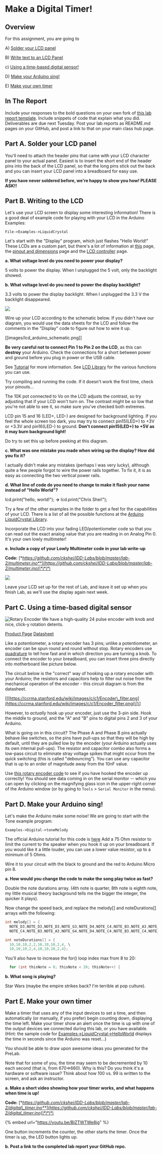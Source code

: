# Make a Digital Timer!

## Overview

For this assignment, you are going to

A\) [Solder your LCD panel](lab-02.md#part-a-solder-your-lcd-panel)

B\) [Write text to an LCD Panel](lab-02.md#part-b-writing-to-the-lcd)

c\) [Using a time-based digital sensor!](lab-02.md#part-c-using-a-time-based-digital-sensor)

D\) [Make your Arduino sing!](lab-02.md#part-d-make-your-arduino-sing)

E\) [Make your own timer](lab-02.md#part-e-make-your-own-timer)

## In The Report

Include your responses to the bold questions on your own fork of [this lab report template](https://github.com/FAR-Lab/IDD-Fa18-Lab2). Include snippets of code that explain what you did. Deliverables are due next Tuesday. Post your lab reports as README.md pages on your GitHub, and post a link to that on your main class hub page.

## Part A. Solder your LCD panel

You'll need to attach the header pins that came with your LCD character panel to your actual panel. Easiest is to insert the short end of the header pins into the back of the LCD panel, so that the long pins stick out the back and you can insert your LCD panel into a breadboard for easy use.

**If you have never soldered before, we're happy to show you how! PLEASE ASK!!**

## Part B. Writing to the LCD

Let's use your LCD screen to display some interesting information! There is a good deal of example code for playing with your LCD in the Arduino Examples:

`File->Examples->LiquidCrystal`

Let's start with the "Display" program, which just flashes "Hello World!" These LCDs are a custom part, but there's a lot of information at [this](https://www.adafruit.com/product/181) page, the [pinout and dimensions](https://cdn-shop.adafruit.com/product-files/181/p181.pdf) page and the [LCD controller](https://www.adafruit.com/datasheets/HD44780.pdf) page.

**a. What voltage level do you need to power your display?**

5 volts to power the display. When I unplugged the 5 volt, only the backlight showed.

**b. What voltage level do you need to power the display backlight?**

3.3 volts to power the display backlight. When I unplugged the 3.3 V the backlight disappeared. 

![](https://cdn-shop.adafruit.com/1200x900/181-03.jpg)

Wire up your LCD according to the schematic below. If you didn't have our diagram, you would use the data sheets for the LCD and follow the comments in the "Display" code to figure out how to wire it up.

\[\[images/lcd\_arduino\_schematic.png\]\]

**Be very careful not to connect Pin 1 to Pin 2 on the LCD**, as this can **destroy** your Arduino. Check the connections for a short between power and ground before you plug in power or the USB cable.

See [Tutorial](http://www.arduino.cc/en/Tutorial/LiquidCrystal) for more information. See [LCD Library](http://arduino.cc/en/Reference/LiquidCrystal) for the various functions you can use.

Try compiling and running the code. If it doesn't work the first time, check your pinouts...

The 10K pot connected to Vo on the LCD adjusts the contrast, so try adjusting that if your LCD won't turn on. The contrast might be so low that you're not able to see it, so make sure you've checked both extremes.

LCD pin 15 and 16 \(LED+, LED-\) are designed for background lighting. If you feel the whole screen too dark, you may try to connect pin15\(LED+\) to +3V or +3.3V and pin16\(LED-\) to ground. **Don't connect pin15\(LED+\) to +5V as it may burn background light!**

Do try to set this up before peeking at this diagram.

**c. What was one mistake you made when wiring up the display? How did you fix it?**

I actually didn't make any mistakes \(perhaps I was very lucky\), although quite a few people forgot to wire the power rails together. To fix it, it is as easy as connecting the two vertical power rails. 

**d. What line of code do you need to change to make it flash your name instead of "Hello World"?**

lcd.print\("hello, world!"\); **-&gt;** lcd.print\("Chris Shei!"\);

Try a few of the other examples in the folder to get a feel for the capabilities of your LCD. There is a list of all the possible functions at the [Arduino LiquidCrystal Library](http://arduino.cc/en/Reference/LiquidCrystal?from=Tutorial.LCDLibrary).

Incorporate the LCD into your fading LED/potentiometer code so that you can read out the exact analog value that you are reading in on Analog Pin 0. It's your own lowly multimeter!

**e. Include a copy of your Lowly Multimeter code in your lab write-up**

**Code:** [**https://github.com/ckshei/IDD-Labs/blob/master/lab-2/multimeter.ino**](https://github.com/ckshei/IDD-Labs/blob/master/lab-2/multimeter.ino)\*\*\*\*

![](.gitbook/assets/image%20%285%29.png)

Leave your LCD set up for the rest of Lab, and leave it set up when you finish Lab, as we'll use the display again next week.

## Part C. Using a time-based digital sensor

![Rotary Encoder](https://cdn-shop.adafruit.com/1200x900/377-02.jpg) We have a high-quality 24 pulse encoder with knob and nice, click-y rotation detents.

[Product Page](https://www.adafruit.com/product/377) [Datasheet](https://cdn-shop.adafruit.com/datasheets/pec11.pdf)

Like a potentiometer, a rotary encoder has 3 pins; unlike a potentiometer, an encoder can be spun round and round without stop. Rotary encoders use [quadrature](http://en.wikipedia.org/wiki/Rotary_encoder) to tell how fast and in which direction you are turning a knob. To connect the encoder to your breadboard, you can insert three pins directly into motherboard like picture below.

The circuit below is the "correct" way of hooking up a rotary encoder with your Arduino; the resistors and capacitors help to filter out noise from the mechanical operation of the encoder - this circuit diagram is from the datasheet.

\[\[[https://ccrma.stanford.edu/wiki/images/c/c1/Encoder\_filter.png](https://ccrma.stanford.edu/wiki/images/c/c1/Encoder_filter.png)\]\]

However, to _actually_ hook up your encoder, just use the 3-pin side. Hook the middle to ground, and the "A" and "B" pins to digital pins 2 and 3 of your Arduino.

What is going on in this circuit? The Phase A and Phase B pins actually behave like switches, so the pins have pull-ups so that they will be high by default, until they are pulled low by the encoder \(your Arduino actually uses its own internal pull-ups\). The resistor and capacitor combo also forms a low-pass circuit to eliminate stray voltage spikes that might occur from the quick switching \(this is called "debouncing"\). You can use any capacitor that is up to an order of magnitude away from the 10nF value.

Use [this rotary encoder code](https://github.com/FAR-Lab/Developing-and-Designing-Interactive-Devices/wiki/Rotary-Encoder-test-Code) to see if you have hooked the encoder up correctly! You should see data coming in on the serial monitor -- which you can open by clicking on the magnifying glass icon in the upper-right corner of the Arduino window \(or by going to `Tools` &gt; `Serial Monitor` in the menu\).

## Part D. Make your Arduino sing!

Let's make the Arduino make some noise! We are going to start with the Tone example program:

`Examples->Digital->toneMelody`

The official Arduino tutorial for this code is [here](https://www.arduino.cc/en/Tutorial/ToneMelody?from=Tutorial.Tone) Add a 75 Ohm resistor to limit the current to the speaker when you hook it up on your breadboard. If you would like it a little louder, you can use a lower value resistor, up to a minimum of 5 Ohms.

Wire it to your circuit with the black to ground and the red to Arduino Micro pin 8.

**a. How would you change the code to make the song play twice as fast?**

Double the note durations array. \(4th note is quarter, 8th note is eighth note, my little musical theory background tells me the bigger the integer, the quicker it plays\).

Now change the speed back, and replace the melody\[\] and noteDurations\[\] arrays with the following:

```cpp
int melody[] = {
  NOTE_D3,NOTE_D3,NOTE_D3,NOTE_G3,NOTE_D4,NOTE_C4,NOTE_B3,NOTE_A3,NOTE_G4,NOTE_D4, \
  NOTE_C4,NOTE_B3,NOTE_A3,NOTE_G4,NOTE_D4,NOTE_C4,NOTE_B3,NOTE_C4,NOTE_A3,0};

int noteDurations[] = {
  10,10,10,2,2,10,10,10,2,4, \
  10,10,10,2,4,10,10,10,2,4};
```

You'll also have to increase the for\(\) loop index max from 8 to 20:

```cpp
  for (int thisNote = 0; thisNote < 20; thisNote++) {
```

**b. What song is playing?**

Star Wars \(maybe the empire strikes back? I'm terrible at pop culture\).

## Part E. Make your own timer

Make a timer that uses any of the input devices to set a time, and then automatically \(or manually, if you prefer\) begin counting down, displaying the time left. Make your timer show an alert once the time is up with one of the output devices we connected during this lab, or you have available. \(Hint: the sample code for [Examples-&gt;LiquidCrystal-&gt;HelloWorld](https://www.arduino.cc/en/Tutorial/HelloWorld) displays the time in seconds since the Arduino was reset...\)

You should be able to draw upon awesome ideas you generated for the PreLab.

Note that for some of you, the time may seem to be decremented by 10 each second \(that is, from 670=&gt;660\). Why is this? Do you think it's a hardware or software issue? Think about how 100 vs. 99 is written to the screen, and ask an instructor.

**a. Make a short video showing how your timer works, and what happens when time is up!**

**Code:** [**https://github.com/ckshei/IDD-Labs/blob/master/lab-2/digital\_timer.ino**](https://github.com/ckshei/IDD-Labs/blob/master/lab-2/digital_timer.ino)\*\*\*\*

{% embed url="https://youtu.be/BiZTWTWe8jg" %}

One button increments the counter, the other starts the timer. Once the timer is up, the LED button lights up.

**b. Post a link to the completed lab report your GitHub repo.**

